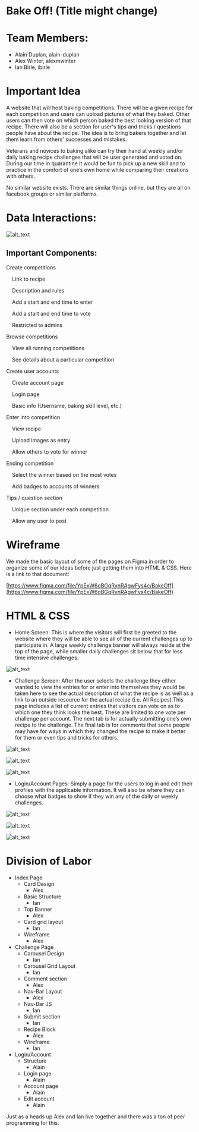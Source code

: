 # Bake Off! (Title might change)

# Team Members:



*   Alain Duplan, alain-duplan
*   Alex Winter, alexmwinter
*   Ian Birle, ibirle

# Important Idea

A website that will host baking competitions. There will be a given recipe for each competition and users can upload pictures of what they baked. Other users can then vote on which person baked the best looking version of that recipe. There will also be a section for user's tips and tricks / questions people have about the recipe. The idea is to bring bakers together and let them learn from others' successes and mistakes.

Veterans and novices to baking alike can try their hand at weekly and/or daily baking recipe challenges that will be user generated and voted on. During our time in quarantine it would be fun to pick up a new skill and to practice in the comfort of one’s own home while comparing their creations with others.

No similar website exists. There are similar things online, but they are all on facebook groups or similar platforms. 

# Data Interactions:



![alt_text](images/milestone1-md0.png "image_tooltip")

## Important Components:

Create competitions  

&nbsp;&nbsp;&nbsp;&nbsp;Link to recipe  

&nbsp;&nbsp;&nbsp;&nbsp;Description and rules  

&nbsp;&nbsp;&nbsp;&nbsp;Add a start and end time to enter  

&nbsp;&nbsp;&nbsp;&nbsp;Add a start and end time to vote  

&nbsp;&nbsp;&nbsp;&nbsp;Restricted to admins  

Browse competitions  

&nbsp;&nbsp;&nbsp;&nbsp;View all running competitions  

&nbsp;&nbsp;&nbsp;&nbsp;See details about a particular competition  

Create user accounts  

&nbsp;&nbsp;&nbsp;&nbsp;Create account page  

&nbsp;&nbsp;&nbsp;&nbsp;Login page  

&nbsp;&nbsp;&nbsp;&nbsp;Basic info (Username, baking skill level, etc.)  

Enter into competition  

&nbsp;&nbsp;&nbsp;&nbsp;View recipe  

&nbsp;&nbsp;&nbsp;&nbsp;Upload images as entry  

&nbsp;&nbsp;&nbsp;&nbsp;Allow others to vote for winner  

Ending competition  

&nbsp;&nbsp;&nbsp;&nbsp;Select the winner based on  the most votes  

&nbsp;&nbsp;&nbsp;&nbsp;Add badges to accounts of winners  

Tips / question section  

&nbsp;&nbsp;&nbsp;&nbsp;Unique section under each competition  

&nbsp;&nbsp;&nbsp;&nbsp;Allow any user to post 

# Wireframe

We made the basic layout of some of the pages on Figma in order to organize some of our ideas before just getting them into HTML & CSS. Here is a link to that document:

[https://www.figma.com/file/YpExW6oBGqRynRAgwFys4c/BakeOff](https://www.figma.com/file/YpExW6oBGqRynRAgwFys4c/BakeOff)

# HTML & CSS



*   Home Screen: This is where the visitors will first be greeted to the website where they will be able to see all of the current challenges up to participate in. A large weekly challenge banner will always reside at the top of the page, while smaller daily challenges sit below that for less time intensive challenges.



![alt_text](images/milestone1-md1.png "image_tooltip")

*   Challenge Screen: After the user selects the challenge they either wanted to view the entries for or enter into themselves they would be taken here to see the actual description of what the recipe is as well as a link to an outside resource for the actual recipe (i.e. All Recipes).This page includes a list of current entries that visitors can vote on as to which one they think looks the best. These are limited to one vote per challenge per account. The next tab is for actually submitting one’s own recipe to the challenge. The final tab is for comments that some people may have for ways in which they changed the recipe to make it better for them or even tips and tricks for others.



![alt_text](images/milestone1-md2.png "image_tooltip")




![alt_text](images/milestone1-md3.png "image_tooltip")




![alt_text](images/milestone1-md4.png "image_tooltip")

*   Login/Account Pages: Simply a page for the users to log in and edit their profiles with the applicable information. It will also be where they can choose what badges to show if they win any of the daily or weekly challenges. 



![alt_text](images/milestone1-md5.png "image_tooltip")




![alt_text](images/milestone1-md6.png "image_tooltip")




![alt_text](images/milestone1-md7.png "image_tooltip")




# Division of Labor



*   Index Page
    *   Card Design
        *   Alex
    *   Basic Structure
        *   Ian
    *   Top Banner
        *   Alex
    *   Card grid layout
        *   Ian
    *   Wireframe
        *   Alex
*   Challenge Page
    *   Carousel Design
        *   Ian
    *   Carousel Grid Layout
        *   Ian
    *   Comment section
        *   Alex
    *   Nav-Bar Layout
        *   Alex
    *   Nav-Bar JS
        *   Ian
    *   Submit section
        *   Ian
    *   Recipe Block
        *   Alex
    *   Wireframe
        *   Ian
*   Login/Account
    *   Structure
        *   Alain
    *   Login page
        *   Alain
    *   Account page
        *   Alain
    *   Edit account
        *   Alain

Just as a heads up Alex and Ian live together and there was a ton of peer programming for this.
